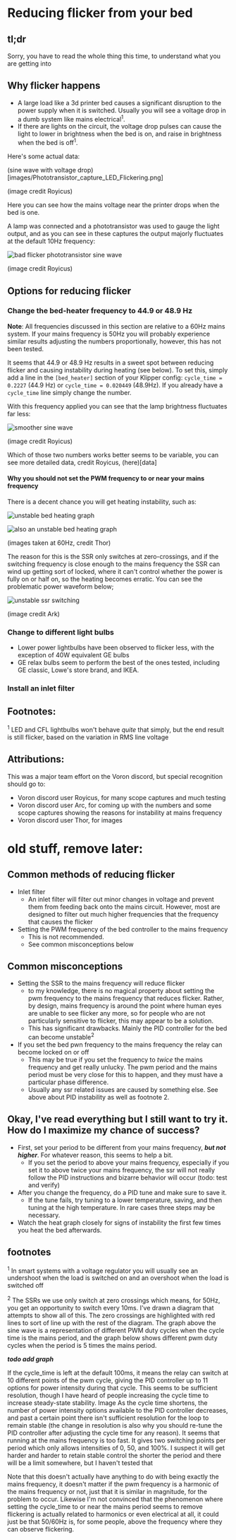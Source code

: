# Reducing flicker from your bed

## tl;dr
Sorry, you have to read the whole thing this time, to understand what you are getting into

## Why flicker happens

* A large load like a 3d printer bed causes a significant disruption to the power supply when it is switched. Usually you will see a voltage drop in a dumb system like mains electrical<sup>1</sup>.
* If there are lights on the circuit, the voltage drop pulses can cause the light to lower in brightness when the bed is on, and raise in brightness when the bed is off<sup>1</sup>.

Here's some actual data:

(sine wave with voltage drop)[images/Phototransistor_capture_LED_Flickering.png]

(image credit Royicus)

Here you can see how the mains voltage near the printer drops when the bed is one.

A lamp was connected and a phototransistor was used to gauge the light output, and as you can see in these captures the output majorly fluctuates at the default 10Hz frequency:

![bad flicker phototransistor sine wave](images/phototransistor_output_worst_lamp_10Hz_pwm.png)

(image credit Royicus)

## Options for reducing flicker
### Change the bed-heater frequency to 44.9 or 48.9 Hz
**Note**: All frequencies discussed in this section are relative to a 60Hz mains system. If your mains frequency is 50Hz you will probably experience similar results adjusting the numbers proportionally, however, this has not been tested.

It seems that 44.9 or 48.9 Hz results in a sweet spot between reducing flicker and causing instability during heating (see below). To set this, simply add a line in the `[bed_heater]` section of your Klipper config: `cycle_time = 0.2227` (44.9 Hz) or `cycle_time = 0.020449` (48.9Hz). If you already have a `cycle_time` line simply change the number.

With this frequency applied you can see that the lamp brightness fluctuates far less:

![smoother sine wave](images/phototransistor_output_worst_lamp_49_9Hz_pwm.png)

(image credit Royicus)

Which of those two numbers works better seems to be variable, you can see more detailed data, credit Royicus, (here)[data]

#### Why you should not set the PWM frequency to or near your mains frequency
There is a decent chance you will get heating instability, such as:

![unstable bed heating graph](images/thor_instability1.png)

![also an unstable bed heating graph](images/thor_instability2.png)

(images taken at 60Hz, credit Thor)

The reason for this is the SSR only switches at zero-crossings, and if the switching frequency is close enough to the mains frequency the SSR can wind up getting sort of locked, where it can't control whether the power is fully on or half on, so the heating becomes erratic. You can see the problematic power waveform below;

![unstable ssr switching](images/arc_60hz_mains.jpg)

(image credit Ark)

### Change to different light bulbs
* Lower power lightbulbs have been observed to flicker less, with the exception of 40W equivalent GE bulbs
* GE relax bulbs seem to perform the best of the ones tested, including GE classic, Lowe's store brand, and IKEA.

### Install an inlet filter





## Footnotes:
<sup>1</sup> LED and CFL lightbulbs won't behave *quite* that simply, but the end result is still flicker, based on the variation in RMS line voltage

## Attributions:
This was a major team effort on the Voron discord, but special recognition should go to:
* Voron discord user Royicus, for many scope captures and much testing
* Voron discord user Arc, for coming up with the numbers and some scope captures showing the reasons for instability at mains frequency
* Voron discord user Thor, for images


# old stuff, remove later:


## Common methods of reducing flicker

* Inlet filter
    - An inlet filter will filter out minor changes in voltage and prevent them from feeding back onto the mains circuit. However, most are designed to filter out much higher frequencies that the frequency that causes the flicker
* Setting the PWM frequency of the bed controller to the mains frequency
    - This is not recommended.
    - See common misconceptions below

## Common misconceptions

* Setting the SSR to the mains frequency will reduce flicker
    - to my knowledge, there is no magical property about setting the pwm frequency to the mains frequency that reduces flicker. Rather, by design, mains frequency is around the point where human eyes are unable to see flicker any more, so for people who are not particularly sensitive to flicker, this may appear to be a solution.
    - This has significant drawbacks. Mainly the PID controller for the bed can become unstable<sup>2</sup>
* If you set the bed pwn frequency to the mains frequency the relay can become locked on or off
    - This may be true if you set the frequency to *twice* the mains frequency and get really unlucky. The pwm period and the mains period must be very close for this to happen, and they must have a particular phase difference.
    - Usually any ssr related issues are caused by something else. See above about PID instability as well as footnote 2.

## Okay, I've read everything but I still want to try it. How do I maximize my chance of success?

* First, set your period to be different from your mains frequency, ***but not higher***. For whatever reason, this seems to help a bit.
    - If you set the period to above your mains frequency, especially if you set it to above twice your mains frequency, the ssr will not really follow the PID instructions and bizarre behavior will occur (todo: test and verify)
* After you change the frequency, do a PID tune and make sure to save it.
    - If the tune fails, try tuning to a lower temperature, saving, and then tuning at the high temperature. In rare cases three steps may be necessary.
* Watch the heat graph closely for signs of instability the first few times you heat the bed afterwards.

## footnotes
<sup>1</sup> In smart systems with a voltage regulator you will usually see an undershoot when the load is switched on and an overshoot when the load is switched off

<sup>2</sup> The SSRs we use only switch at zero crossings which means, for 50Hz, you get an opportunity to switch every 10ms. I've drawn a diagram that attempts to show all of this. The zero crossings are highlighted with red lines to sort of line up with the rest of the diagram. The graph above the sine wave is a representation of different PWM duty cycles when the cycle time is the mains period, and the graph below shows different pwm duty cycles when the period is 5 times the mains period.

***todo add graph***

If the cycle_time is left at the default 100ms, it means the relay can switch at 10 different points of the pwm cycle, giving the PID controller up to 11 options for power intensity during that cycle. This seems to be sufficient resolution, though I have heard of people increasing the cycle time to increase steady-state stability.
Image
As the cycle time shortens, the number of power intensity options available to the PID controller decreases, and past a certain point there isn't sufficient resolution for the loop to remain stable (the change in resolution is also why you should re-tune the PID controller after adjusting the cycle time for any reason). It seems that running at the mains frequency is too fast. It gives two switching points per period which only allows intensities of 0, 50, and 100%. I suspect it will get harder and harder to retain stable control the shorter the period and there will be a limit somewhere, but I haven't tested that

Note that this doesn't actually have anything to do with being exactly the mains frequency, it doesn't matter if the pwm frequency is a harmonic of the mains frequency or not, just that it is similar in magnitude, for the problem to occur. Likewise I'm not convinced that the phenomenon where setting the cycle_time to or near the mains period seems to remove flickering is actually related to harmonics or even electrical at all, it could just be that 50/60Hz is, for some people, above the frequency where they can observe flickering.

